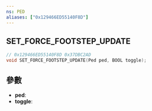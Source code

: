 ```yaml
---
ns: PED
aliases: ["0x129466ED55140F8D"]
---
```

## SET_FORCE_FOOTSTEP_UPDATE

```c
// 0x129466ED55140F8D 0x37DBC2AD
void SET_FORCE_FOOTSTEP_UPDATE(Ped ped, BOOL toggle);
```


## 參數
* **ped**: 
* **toggle**: 

